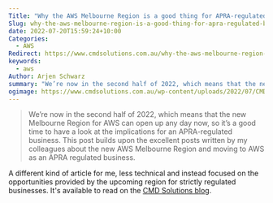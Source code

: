 ```yaml
---
Title: "Why the AWS Melbourne Region is a good thing for APRA-regulated businesses"
Slug: why-the-aws-melbourne-region-is-a-good-thing-for-apra-regulated-businesses
date: 2022-07-20T15:59:24+10:00
Categories:
  - AWS
Redirect: https://www.cmdsolutions.com.au/why-the-aws-melbourne-region-is-a-good-thing-for-apra-regulated-businesses/
keywords:
  - aws
Author: Arjen Schwarz
summary: "We’re now in the second half of 2022, which means that the new Melbourne Region for AWS can open up any day now, so it’s a good time to have a look at the implications for an APRA-regulated business. This post builds upon the excellent posts written by my colleagues about the new AWS Melbourne Region and moving to AWS as an APRA regulated business."
ogimage: https://www.cmdsolutions.com.au/wp-content/uploads/2022/07/CMD0031-Blog-Header_V1.jpg
---
```


> We’re now in the second half of 2022, which means that the new Melbourne Region for AWS can open up any day now, so it’s a good time to have a look at the implications for an APRA-regulated business. This post builds upon the excellent posts written by my colleagues about the new AWS Melbourne Region and moving to AWS as an APRA regulated business.

A different kind of article for me, less technical and instead focused on the opportunities provided by the upcoming region for strictly regulated businesses. It's available to read on the [CMD Solutions blog](https://www.cmdsolutions.com.au/why-the-aws-melbourne-region-is-a-good-thing-for-apra-regulated-businesses/).
